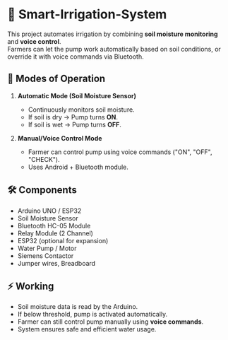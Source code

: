 # 🌱  Smart-Irrigation-System

This project automates irrigation by combining **soil moisture monitoring** and **voice control**.  
Farmers can let the pump work automatically based on soil conditions, or override it with voice commands via Bluetooth.

## 🔧 Modes of Operation
1. **Automatic Mode (Soil Moisture Sensor)**
   - Continuously monitors soil moisture.
   - If soil is dry → Pump turns **ON**.
   - If soil is wet → Pump turns **OFF**.
   
2. **Manual/Voice Control Mode**
   - Farmer can control pump using voice commands ("ON", "OFF", "CHECK").
   - Uses Android + Bluetooth module.

## 🛠 Components
- Arduino UNO / ESP32
- Soil Moisture Sensor
- Bluetooth HC-05 Module
- Relay Module (2 Channel)
- ESP32 (optional for expansion)
- Water Pump / Motor
- Siemens Contactor
- Jumper wires, Breadboard

## ⚡ Working
- Soil moisture data is read by the Arduino.
- If below threshold, pump is activated automatically.
- Farmer can still control pump manually using **voice commands**.
- System ensures safe and efficient water usage.
